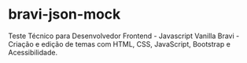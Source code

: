 # bravi-json-mock
Teste Técnico para Desenvolvedor Frontend - Javascript Vanilla Bravi - Criação e edição de temas com HTML, CSS, JavaScript, Bootstrap e Acessibilidade.
